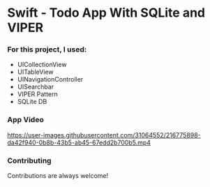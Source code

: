 # Swift - Todo App With SQLite and VIPER

### For this project, I used:
- UICollectionView
- UITableView
- UINavigationController
- UISearchbar
- VIPER Pattern
- SQLite DB

### App Video

https://user-images.githubusercontent.com/31064552/216775898-da42f940-0b8b-43b5-ab45-67edd2b700b5.mp4


### Contributing

Contributions are always welcome!

